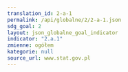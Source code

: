 ```yaml
---
translation_id: 2-a-1
permalink: /api/globalne/2/2-a-1.json
sdg_goal: 2
layout: json_globalne_goal_indicator
indicator: "2.a.1"
zmienne: ogółem
kategorie: null
source_url: www.stat.gov.pl
---
```

